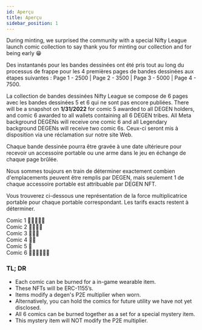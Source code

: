 ```yaml
---
id: Aperçu
title: Aperçu
sidebar_position: 1
---
```


During minting, we surprised the community with a special Nifty League launch comic collection to say thank you for minting our collection and for being early 😁

Des instantanés pour les bandes dessinées ont été pris tout au long du processus de frappe pour les 4 premières pages de bandes dessinées aux étapes suivantes : Page 1 - 2500 | Page 2 - 3500 | Page 3 - 5000 | Page 4 - 7500.

La collection de bandes dessinées Nifty League se compose de 6 pages avec les bandes dessinées 5 et 6 qui ne sont pas encore publiées. There will be a snapshot on **1/31/2022** for comic 5 awarded to all DEGEN holders, and comic 6 awarded to all wallets containing all 6 DEGEN tribes. All Meta background DEGENs will receive one comic 6 and all Legendary background DEGENs will receive two comic 6s. Ceux-ci seront mis à disposition via une réclamation sur notre site Web.

Chaque bande dessinée pourra être gravée à une date ultérieure pour recevoir un accessoire portable ou une arme dans le jeu en échange de chaque page brûlée.

Nous sommes toujours en train de déterminer exactement combien d'emplacements peuvent être remplis par DEGEN, mais seulement 1 de chaque accessoire portable est attribuable par DEGEN NFT.

Vous trouverez ci-dessous une représentation de la force multiplicatrice portable pour chaque portable correspondant. Les tarifs exacts restent à déterminer.

Comic 1 💪💪💪💪💪  
Comic 2 💪💪💪💪  
Comic 3 💪💪💪  
Comic 4 💪💪  
Comic 5 💪  
Comic 6 💪💪💪💪💪💪

### TL; DR

- Each comic can be burned for a in-game wearable item.
- These NFTs will be ERC-1155’s.
- Items modify a degen's P2E multiplier when worn.
- Alternatively, you can hold the comics for future utility we have not yet disclosed.
- All 6 comics can be burned together as a set for a special mystery item.
- This mystery item will NOT modify the P2E multiplier.
